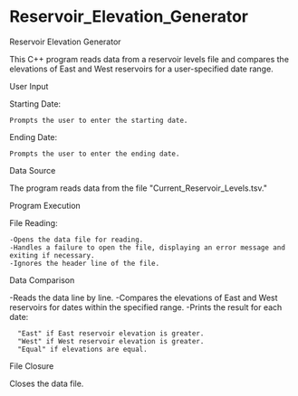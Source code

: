 # Reservoir_Elevation_Generator
Reservoir Elevation Generator

This C++ program reads data from a reservoir levels file and compares the elevations of East and West reservoirs for a user-specified date range.

User Input
  
  Starting Date:
    
    Prompts the user to enter the starting date.
  
  Ending Date:
    
    Prompts the user to enter the ending date.


Data Source
  
  The program reads data from the file "Current_Reservoir_Levels.tsv."


Program Execution
  
  File Reading:
    
    -Opens the data file for reading.
    -Handles a failure to open the file, displaying an error message and exiting if necessary.
    -Ignores the header line of the file.


Data Comparison
  
  -Reads the data line by line.
  -Compares the elevations of East and West reservoirs for dates within the specified range.
  -Prints the result for each date:
      
      "East" if East reservoir elevation is greater.
      "West" if West reservoir elevation is greater.
      "Equal" if elevations are equal.


File Closure
  
  Closes the data file.
